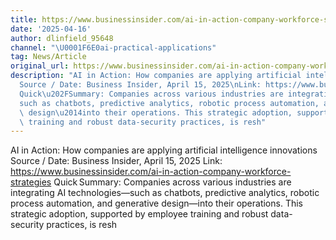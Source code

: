```yaml
---
title: https://www.businessinsider.com/ai-in-action-company-workforce-strategies
date: '2025-04-16'
author: dlinfield_95648
channel: "\U0001F6E0ai-practical-applications"
tag: News/Article
original_url: https://www.businessinsider.com/ai-in-action-company-workforce-strategies
description: "AI in Action: How companies are applying artificial intelligence innovations\n\
  Source / Date: Business Insider, April 15, 2025\nLink: https://www.businessinsider.com/ai-in-action-company-workforce-strategies\n\
  Quick\u202FSummary: Companies across various industries are integrating AI technologies\u2014\
  such as chatbots, predictive analytics, robotic process automation, and generative\
  \ design\u2014into their operations. This strategic adoption, supported by employee\
  \ training and robust data-security practices, is resh"
---
```


AI in Action: How companies are applying artificial intelligence innovations
Source / Date: Business Insider, April 15, 2025
Link: https://www.businessinsider.com/ai-in-action-company-workforce-strategies
Quick Summary: Companies across various industries are integrating AI technologies—such as chatbots, predictive analytics, robotic process automation, and generative design—into their operations. This strategic adoption, supported by employee training and robust data-security practices, is resh